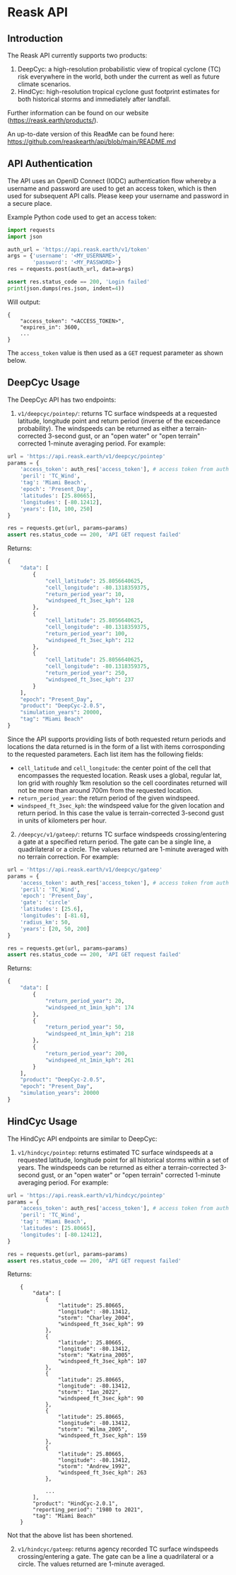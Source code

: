 
# Reask API

## Introduction

The Reask API currently supports two products:

1. DeepCyc: a high-resolution probabilistic view of tropical cyclone (TC) risk everywhere in the world, both under the current as well as future climate scenarios.
2. HindCyc: high-resolution tropical cyclone gust footprint estimates for both historical storms and immediately after landfall.

Further information can be found on our website (https://reask.earth/products/).

An up-to-date version of this ReadMe can be found here: https://github.com/reaskearth/api/blob/main/README.md

## API Authentication

The API uses an OpenID Connect (IODC) authentication flow whereby a username and password are used to get an access token, which is then used for subsequent API calls. Please keep your username and password in a secure place.

Example Python code used to get an access token:

```Python
import requests
import json

auth_url = 'https://api.reask.earth/v1/token'
args = {'username': '<MY_USERNAME>',
        'password': '<MY_PASSWORD>'}
res = requests.post(auth_url, data=args)

assert res.status_code == 200, 'Login failed'
print(json.dumps(res.json, indent=4))
```

Will output:

```
{
    "access_token": "<ACCESS_TOKEN>",
    "expires_in": 3600,
    ...
}
```

The `access_token` value is then used as a `GET` request parameter as shown below.

## DeepCyc Usage

The DeepCyc API has two endpoints:

1. `v1/deepcyc/pointep/`: returns TC surface windspeeds at a requested latitude, longitude point and return period (inverse of the exceedance probability). The windspeeds can be returned as either a terrain-corrected 3-second gust, or an "open water" or "open terrain" corrected 1-minute averaging period. For example:

```Python
url = 'https://api.reask.earth/v1/deepcyc/pointep'
params = {
    'access_token': auth_res['access_token'], # access token from auth step
    'peril': 'TC_Wind',
    'tag': 'Miami Beach',
    'epoch': 'Present_Day',
    'latitudes': [25.80665],
    'longitudes': [-80.12412],
    'years': [10, 100, 250]
}

res = requests.get(url, params=params)
assert res.status_code == 200, 'API GET request failed'
```

Returns:

```Python
{
    "data": [
        {
            "cell_latitude": 25.8056640625,
            "cell_longitude": -80.1318359375,
            "return_period_year": 10,
            "windspeed_ft_3sec_kph": 128
        },
        {
            "cell_latitude": 25.8056640625,
            "cell_longitude": -80.1318359375,
            "return_period_year": 100,
            "windspeed_ft_3sec_kph": 212
        },
        {
            "cell_latitude": 25.8056640625,
            "cell_longitude": -80.1318359375,
            "return_period_year": 250,
            "windspeed_ft_3sec_kph": 237
        }
    ],
    "epoch": "Present_Day",
    "product": "DeepCyc-2.0.5",
    "simulation_years": 20000,
    "tag": "Miami Beach"
}
```

Since the API supports providing lists of both requested return periods and locations the data returned is in the form of a list with items corrosponding to the requested parameters. Each list item has the following fields:

- `cell_latitude` and `cell_longitude`: the center point of the cell that encompasses the requested location. Reask uses a global, regular lat, lon grid with roughly 1km resolution so the cell coordinates returned will not be more than around 700m from the requested location.
- `return_period_year`: the return period of the given windspeed.
- `windspeed_ft_3sec_kph`: the windspeed value for the given location and return period. In this case the value is terrain-corrected 3-second gust in units of kilometers per hour.

2. `/deepcyc/v1/gateep/`: returns TC surface windspeeds crossing/entering a gate at a specified return period. The gate can be a single line, a quadrilateral or a circle. The values returned are 1-minute averaged with no terrain correction. For example:

```Python
url = 'https://api.reask.earth/v1/deepcyc/gateep'
params = {
    'access_token': auth_res['access_token'], # access token from auth step
    'peril': 'TC_Wind',
    'epoch': 'Present_Day',
    'gate': 'circle'
    'latitudes': [25.6],
    'longitudes': [-81.6],
    'radius_km': 50,
    'years': [20, 50, 200]
}

res = requests.get(url, params=params)
assert res.status_code == 200, 'API GET request failed'
```

Returns:

```Python
{
    "data": [
        {
            "return_period_year": 20,
            "windspeed_nt_1min_kph": 174
        },
        {
            "return_period_year": 50,
            "windspeed_nt_1min_kph": 218
        },
        {
            "return_period_year": 200,
            "windspeed_nt_1min_kph": 261
        }
    ],
    "product": "DeepCyc-2.0.5",
    "epoch": "Present_Day",
    "simulation_years": 20000
}
```

## HindCyc Usage

The HindCyc API endpoints are similar to DeepCyc:

1. `v1/hindcyc/pointep`: returns estimated TC surface windspeeds at a requested latitude, longitude point for all historical storms within a set of years. The windspeeds can be returned as either a terrain-corrected 3-second gust, or an "open water" or "open terrain" corrected 1-minute averaging period. For example:


```Python
url = 'https://api.reask.earth/v1/hindcyc/pointep'
params = {
    'access_token': auth_res['access_token'], # access token from auth step
    'peril': 'TC_Wind',
    'tag': 'Miami Beach',
    'latitudes': [25.80665],
    'longitudes': [-80.12412],
}

res = requests.get(url, params=params)
assert res.status_code == 200, 'API GET request failed'
```

Returns:

```
    {
        "data": [
            {
                "latitude": 25.80665,
                "longitude": -80.13412,
                "storm": "Charley_2004",
                "windspeed_ft_3sec_kph": 99
            },
            {
                "latitude": 25.80665,
                "longitude": -80.13412,
                "storm": "Katrina_2005",
                "windspeed_ft_3sec_kph": 107
            },
            {
                "latitude": 25.80665,
                "longitude": -80.13412,
                "storm": "Ian_2022",
                "windspeed_ft_3sec_kph": 90
            },
            {
                "latitude": 25.80665,
                "longitude": -80.13412,
                "storm": "Wilma_2005",
                "windspeed_ft_3sec_kph": 159
            },
            {
                "latitude": 25.80665,
                "longitude": -80.13412,
                "storm": "Andrew_1992",
                "windspeed_ft_3sec_kph": 263
            },

            ...
        ],
        "product": "HindCyc-2.0.1",
        "reporting_period": "1980 to 2021",
        "tag": "Miami Beach"
    }
```

Not that the above list has been shortened. 


2. `v1/hindcyc/gateep`: returns agency recorded TC surface windspeeds crossing/entering a gate. The gate can be a line a quadrilateral or a circle. The values returned are 1-minute averaged.


